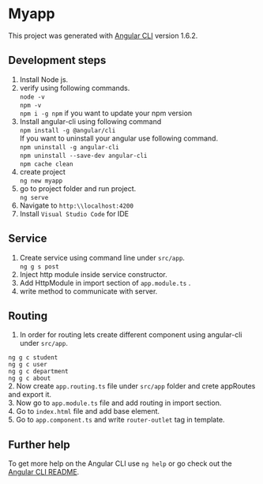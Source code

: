# Myapp

This project was generated with [Angular CLI](https://github.com/angular/angular-cli) version 1.6.2.

## Development steps

1. Install Node js.
2. verify using following commands.</br>
`node -v`</br>
`npm -v`</br>
`npm i -g npm` if you want to update your npm version
3. Install angular-cli using following command </br>
`npm install -g @angular/cli`</br>
If you want to uninstall your angular use following command.</br>
`npm uninstall -g angular-cli`</br>
`npm uninstall --save-dev angular-cli`</br>
`npm cache clean`
4. create project </br>
`ng new myapp`
5. go to project folder and run project.</br>
`ng serve`
6. Navigate to `http:\\localhost:4200`
7. Install `Visual Studio Code` for IDE

## Service
1. Create service using command line under `src/app`.</br>
`ng g s post`</br>
2. Inject http module inside service constructor.
3. Add HttpModule in import section of `app.module.ts` .
4. write method to communicate with server.


## Routing
1. In order for routing lets create different component using angular-cli under `src/app`.</br>

 `ng g c student`</br>
 `ng g c user`</br>
 `ng g c department`</br>
 `ng g c about`</br>
2. Now create `app.routing.ts` file under `src/app` folder and crete appRoutes and export it. </br>
3. Now go to `app.module.ts` file and add routing in import section.</br>
4. Go to `index.html` file and add base element.</br>
5. Go to `app.component.ts` and write `router-outlet` tag in template.

## Further help

To get more help on the Angular CLI use `ng help` or go check out the [Angular CLI README](https://github.com/angular/angular-cli/blob/master/README.md).
